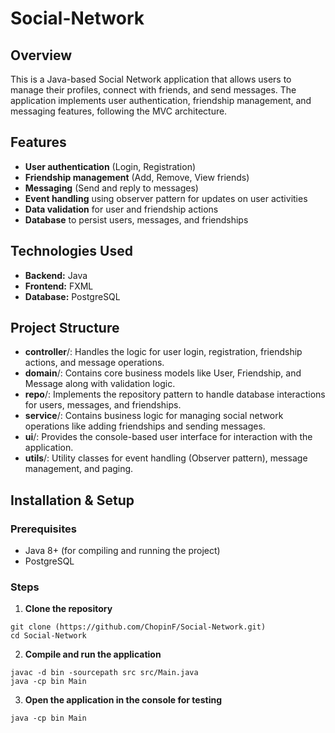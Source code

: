 # Social-Network
## Overview

This is a Java-based Social Network application that allows users to manage their profiles, connect with friends, and send messages. The application implements user authentication, friendship management, and messaging features, following the MVC architecture.
## Features

- **User authentication** (Login, Registration)
- **Friendship management** (Add, Remove, View friends)
- **Messaging** (Send and reply to messages)
- **Event handling** using observer pattern for updates on user activities
- **Data validation** for user and friendship actions
- **Database** to persist users, messages, and friendships

## Technologies Used

- **Backend:** Java
- **Frontend:** FXML
- **Database:** PostgreSQL

## Project Structure
- **controller**/: Handles the logic for user login, registration, friendship actions, and message operations.
- **domain**/: Contains core business models like User, Friendship, and Message along with validation logic.
- **repo**/: Implements the repository pattern to handle database interactions for users, messages, and friendships.
- **service**/: Contains business logic for managing social network operations like adding friendships and sending messages.
- **ui**/: Provides the console-based user interface for interaction with the application.
- **utils**/: Utility classes for event handling (Observer pattern), message management, and paging.

## Installation & Setup

### Prerequisites

- Java 8+ (for compiling and running the project)
- PostgreSQL
### Steps

1. **Clone the repository**
```
git clone (https://github.com/ChopinF/Social-Network.git)
cd Social-Network
```

2. **Compile and run the application**
```
javac -d bin -sourcepath src src/Main.java
java -cp bin Main
```

3. **Open the application in the console for testing**
```
java -cp bin Main
```
